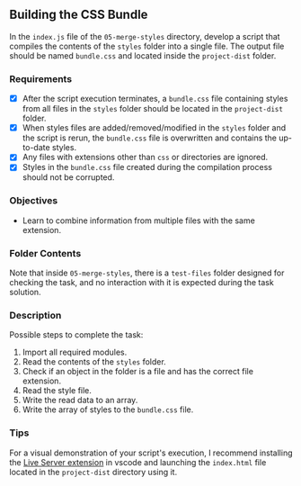 ## Building the CSS Bundle

In the `index.js` file of the `05-merge-styles` directory, develop a script that compiles the contents of the `styles` folder into a single file. The output file should be named `bundle.css` and located inside the `project-dist` folder.

### Requirements

- [x] After the script execution terminates, a `bundle.css` file containing styles from all files in the `styles` folder should be located in the `project-dist` folder.
- [x] When styles files are added/removed/modified in the `styles` folder and the script is rerun, the `bundle.css` file is overwritten and contains the up-to-date styles.
- [x] Any files with extensions other than `css` or directories are ignored.
- [x] Styles in the `bundle.css` file created during the compilation process should not be corrupted.

### Objectives

- Learn to combine information from multiple files with the same extension.

### Folder Contents

Note that inside `05-merge-styles`, there is a `test-files` folder designed for checking the task, and no interaction with it is expected during the task solution.

### Description

Possible steps to complete the task:

1. Import all required modules.
2. Read the contents of the `styles` folder.
3. Check if an object in the folder is a file and has the correct file extension.
4. Read the style file.
5. Write the read data to an array.
6. Write the array of styles to the `bundle.css` file.

### Tips

For a visual demonstration of your script's execution, I recommend installing the [Live Server extension](https://marketplace.visualstudio.com/items?itemName=ritwickdey.LiveServer) in vscode and launching the `index.html` file located in the `project-dist` directory using it.
